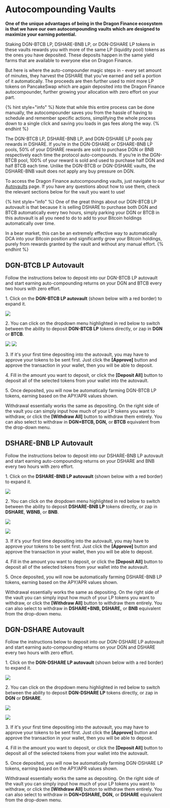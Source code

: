 # Autocompounding Vaults

**One of the unique advantages of being in the Dragon Finance ecosystem is that we have our own autocompounding vaults which are designed to maximize your earning potential.**

Staking DGN-BTCB LP, DSHARE-BNB LP, or DGN-DSHARE LP tokens in these vaults rewards you with more of the same LP (liquidity pool) tokens as the ones you have deposited. These deposits happen in the same yield farms that are available to everyone else on Dragon Finance.

But here is where the auto-compounder magic steps in - every set amount of minutes, they harvest the DSHARE that you’ve earned and sell a portion of it automatically. The proceeds are then further used to mint more LP tokens on PancakeSwap which are again deposited into the Dragon Finance autocompounder, further growing your allocation with zero effort on your part.

{% hint style="info" %}
Note that while this entire process can be done manually, the autocompounder saves you from the hassle of having to schedule and remember specific actions, simplifying the whole process down to a single click and saving you loads in gas fees along the way.
{% endhint %}

The DGN-BTCB LP, DSHARE-BNB LP, and DGN-DSHARE LP pools pay rewards in DSHARE. If you’re in the DGN-DSHARE or DSHARE-BNB LP pools, 50% of your DSHARE rewards are sold to purchase DGN or BNB respectively each time the protocol auto-compounds. If you’re in the DGN-BTCB pool, 100% of your reward is sold and used to purchase half DGN and half BTCB each time. Unlike the DGN-BTCB or DGN-DSHARE vaults, the DSHARE-BNB vault does not apply any buy pressure on DGN.

To access the Dragon Finance autocompounding vaults, just navigate to our [Autovaults](https://www.bomb.farm/#/bsc) page. If you have any questions about how to use them, check the relevant sections below for the vault you want to use!

{% hint style="info" %}
One of the great things about our DGN-BTCB LP autovault is that because it is selling DSHARE to purchase both DGN and BTCB automatically every two hours, simply parking your DGN or BTCB in this autovault is all you need to do to add to your Bitcoin holdings automatically over time.

In a bear market, this can be an extremely effective way to automatically DCA into your Bitcoin position and significantly grow your Bitcoin holdings, purely from rewards granted by the vault and without any manual effort.
{% endhint %}

## DGN-BTCB LP Autovault

Follow the instructions below to deposit into our DGN-BTCB LP autovault and start earning auto-compounding returns on your DGN and BTCB every two hours with zero effort.

&#x20;1\. Click on the **DGN-BTCB LP autovault** (shown below with a red border) to expand it.

![](<../.gitbook/assets/Autovaults 1.png>)

2\. You can click on the dropdown menu highlighted in red below to switch between the ability to deposit **DGN-BTCB LP** tokens directly, or zap in **DGN** or **BTCB**.

![](<../.gitbook/assets/image (10).png>) ![](<../.gitbook/assets/image (3).png>)

&#x20;3\. If it's your first time depositing into the autovault, you may have to approve your tokens to be sent first. Just click the **\[Approve]** button and approve the transaction in your wallet, then you will be able to deposit.

&#x20;4\. Fill in the amount you want to deposit, or click the **\[Deposit All]** button to deposit all of the selected tokens from your wallet into the autovault.

&#x20;5\. Once deposited, you will now be automatically farming DGN-BTCB LP tokens, earning based on the APY/APR values shown.

Withdrawal essentially works the same as depositing. On the right side of the vault you can simply input how much of your LP tokens you want to withdraw, or click the **\[Withdraw All]** button to withdraw them entirely. You can also select to withdraw in **DGN+BTCB, DGN,** or **BTCB** equivalent from the drop-down menu.

## DSHARE-BNB LP Autovault

Follow the instructions below to deposit into our DSHARE-BNB LP autovault and start earning auto-compounding returns on your DSHARE and BNB every two hours with zero effort.

&#x20;1\. Click on the **DSHARE-BNB LP autovault** (shown below with a red border) to expand it.

![](<../.gitbook/assets/image (4) (1).png>)

2\. You can click on the dropdown menu highlighted in red below to switch between the ability to deposit **DSHARE-BNB LP** tokens directly, or zap in **DSHARE**, **WBNB**, or **BNB**.

![](<../.gitbook/assets/image (2).png>)

![](<../.gitbook/assets/image (7).png>)

&#x20;3\. If it's your first time depositing into the autovault, you may have to approve your tokens to be sent first. Just click the **\[Approve]** button and approve the transaction in your wallet, then you will be able to deposit.

&#x20;4\. Fill in the amount you want to deposit, or click the **\[Deposit All]** button to deposit all of the selected tokens from your wallet into the autovault.

&#x20;5\. Once deposited, you will now be automatically farming DSHARE-BNB LP tokens, earning based on the APY/APR values shown.

Withdrawal essentially works the same as depositing. On the right side of the vault you can simply input how much of your LP tokens you want to withdraw, or click the **\[Withdraw All]** button to withdraw them entirely. You can also select to withdraw in **DSHARE+BNB, DSHARE,** or **BNB** equivalent from the drop-down menu.

## DGN-DSHARE Autovault

Follow the instructions below to deposit into our DGN-DSHARE LP autovault and start earning auto-compounding returns on your DGN and DSHARE every two hours with zero effort.

&#x20;1\. Click on the **DGN-DSHARE LP autovault** (shown below with a red border) to expand it.

![](<../.gitbook/assets/Autovaults DGNDSHARE.png>)

2\. You can click on the dropdown menu highlighted in red below to switch between the ability to deposit **DGN-DSHARE LP** tokens directly, or zap in **DGN** or **DSHARE**.

![](<../.gitbook/assets/image (1).png>)

![](<../.gitbook/assets/image (4).png>)

&#x20;3\. If it's your first time depositing into the autovault, you may have to approve your tokens to be sent first. Just click the **\[Approve]** button and approve the transaction in your wallet, then you will be able to deposit.

&#x20;4\. Fill in the amount you want to deposit, or click the **\[Deposit All]** button to deposit all of the selected tokens from your wallet into the autovault.

&#x20;5\. Once deposited, you will now be automatically farming DGN-DSHARE LP tokens, earning based on the APY/APR values shown.

Withdrawal essentially works the same as depositing. On the right side of the vault you can simply input how much of your LP tokens you want to withdraw, or click the **\[Withdraw All]** button to withdraw them entirely. You can also select to withdraw in **DGN+DSHARE, DGN,** or **DSHARE** equivalent from the drop-down menu.
